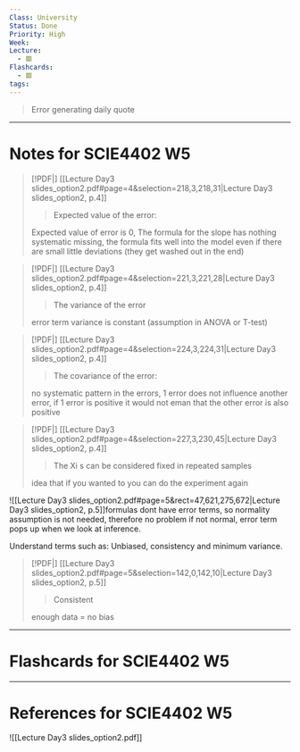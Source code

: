 ```yaml
---
Class: University
Status: Done
Priority: High
Week: 
Lecture:
  - 🟥
Flashcards:
  - 🟥
tags:
---
```

> Error generating daily quote

---
# Notes for SCIE4402 W5
> [!PDF|] [[Lecture Day3 slides_option2.pdf#page=4&selection=218,3,218,31|Lecture Day3 slides_option2, p.4]]
> > Expected value of the error:
> 
> Expected value of error is 0, The formula for the slope has nothing systematic missing, the formula fits well into the model even if there are small little deviations (they get washed out in the end)

> [!PDF|] [[Lecture Day3 slides_option2.pdf#page=4&selection=221,3,221,28|Lecture Day3 slides_option2, p.4]]
> > The variance of the error
> 
> error term variance is constant (assumption in ANOVA or T-test)

> [!PDF|] [[Lecture Day3 slides_option2.pdf#page=4&selection=224,3,224,31|Lecture Day3 slides_option2, p.4]]
> > The covariance of the error:
> 
> no systematic pattern in the errors, 1 error does not  influence another error, if 1 error is positive it would not eman that the other error is also positive

> [!PDF|] [[Lecture Day3 slides_option2.pdf#page=4&selection=227,3,230,45|Lecture Day3 slides_option2, p.4]]
> > The Xi s can be considered fixed in repeated samples
> 
> idea that if you wanted to you can do the experiment again


![[Lecture Day3 slides_option2.pdf#page=5&rect=47,621,275,672|Lecture Day3 slides_option2, p.5]]formulas dont have error terms, so normality assumption is not needed, therefore no problem if not normal, error term pops up when we look at inference.

Understand terms such as:
Unbiased, consistency and minimum variance.

> [!PDF|] [[Lecture Day3 slides_option2.pdf#page=5&selection=142,0,142,10|Lecture Day3 slides_option2, p.5]]
> > Consistent
> 
> enough data = no bias






---
# Flashcards for SCIE4402 W5


---
# References for SCIE4402 W5
![[Lecture Day3 slides_option2.pdf]]